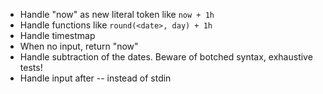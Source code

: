 - Handle "now" as new literal token like `now + 1h`
- Handle functions like `round(<date>, day) + 1h`
- Handle timestmap
- When no input, return "now"
- Handle subtraction of the dates. Beware of botched syntax, exhaustive tests!
- Handle input after -- instead of stdin
